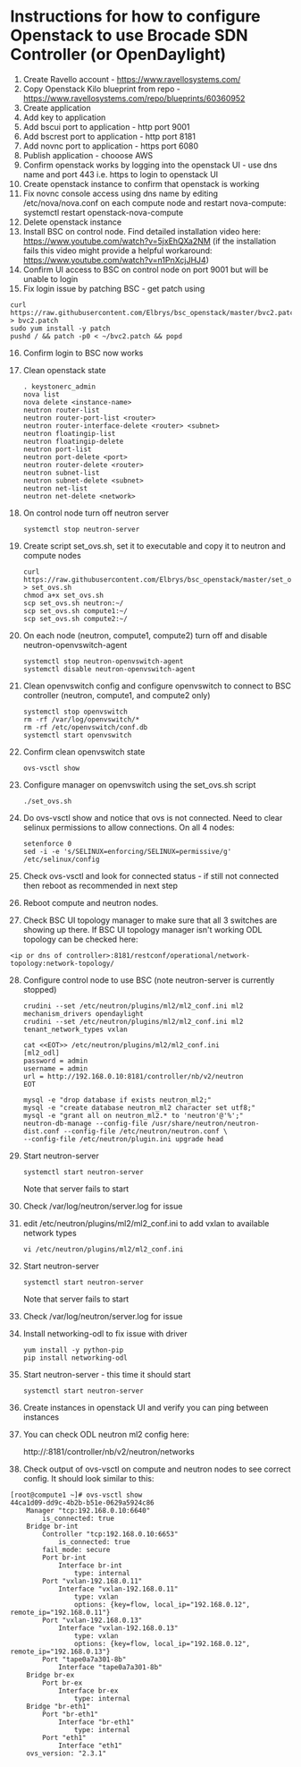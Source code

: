# Instructions for how to configure Openstack to use Brocade SDN Controller (or OpenDaylight)
1. Create Ravello account - https://www.ravellosystems.com/
2. Copy Openstack Kilo blueprint from repo - https://www.ravellosystems.com/repo/blueprints/60360952
3. Create application
4. Add key to application
5. Add bscui port to application - http port 9001
6. Add bscrest port to application - http port 8181
7. Add novnc port to application - https port 6080
7. Publish application - chooose AWS
9. Confirm openstack works by logging into the openstack UI - use dns name and port 443 i.e. https to login to openstack UI
10. Create openstack instance to confirm that openstack is working
11. Fix novnc console access using dns name by editing /etc/nova/nova.conf on each compute node and restart nova-compute: systemctl restart openstack-nova-compute
12. Delete openstack instance
13. Install BSC on control node.  Find detailed installation video here: https://www.youtube.com/watch?v=5jxEhQXa2NM (if the installation fails this video might provide a helpful workaround: https://www.youtube.com/watch?v=n1PnXcjJHJ4)
14. Confirm UI access to BSC on control node on port 9001 but will be unable to login
15. Fix login issue by patching BSC - get patch using
   
   ``` 
   curl https://raw.githubusercontent.com/Elbrys/bsc_openstack/master/bvc2.patch > bvc2.patch 
   sudo yum install -y patch
   pushd / && patch -p0 < ~/bvc2.patch && popd
   ```

16. Confirm login to BSC now works
17. Clean openstack state
    
    ```
    . keystonerc_admin
    nova list
    nova delete <instance-name>
    neutron router-list
    neutron router-port-list <router>
    neutron router-interface-delete <router> <subnet>
    neutron floatingip-list
    neutron floatingip-delete
    neutron port-list
    neutron port-delete <port>
    neutron router-delete <router>
    neutron subnet-list
    neutron subnet-delete <subnet>
    neutron net-list
    neutron net-delete <network>
    ```

18. On control node turn off neutron server

    ```
    systemctl stop neutron-server
    ```

19. Create script set_ovs.sh, set it to executable and copy it to neutron and compute nodes

    ```
    curl https://raw.githubusercontent.com/Elbrys/bsc_openstack/master/set_ovs.sh > set_ovs.sh
    chmod a+x set_ovs.sh
    scp set_ovs.sh neutron:~/
    scp set_ovs.sh compute1:~/
    scp set_ovs.sh compute2:~/
    ```

20. On each node (neutron, compute1, compute2) turn off and disable neutron-openvswitch-agent

    ```
    systemctl stop neutron-openvswitch-agent
    systemctl disable neutron-openvswitch-agent
    ```

21. Clean openvswitch config and configure openvswitch to connect to BSC controller (neutron, compute1, and compute2 only)

    ```
    systemctl stop openvswitch
    rm -rf /var/log/openvswitch/*
    rm -rf /etc/openvswitch/conf.db
    systemctl start openvswitch
    ```

22. Confirm clean openvswitch state

    ```
    ovs-vsctl show
    ```

23. Configure manager on openvswitch using the set_ovs.sh script
    
    ```
    ./set_ovs.sh
    ```

24. Do ovs-vsctl show and notice that ovs is not connected.  Need to clear selinux permissions to allow connections.  On all 4 nodes:

    ```
    setenforce 0
    sed -i -e 's/SELINUX=enforcing/SELINUX=permissive/g' /etc/selinux/config
    ```

25. Check ovs-vsctl and look for connected status - if still not connected then reboot as recommended in next step
26. Reboot compute and neutron nodes.
27. Check BSC UI topology manager to make sure that all 3 switches are showing up there.
If BSC UI topology manager isn't working ODL topology can be checked here:

   ```
   <ip or dns of controller>:8181/restconf/operational/network-topology:network-topology/
   ```

28. Configure control node to use BSC (note neutron-server is currently stopped)

    ```
    crudini --set /etc/neutron/plugins/ml2/ml2_conf.ini ml2 mechanism_drivers opendaylight 
    crudini --set /etc/neutron/plugins/ml2/ml2_conf.ini ml2 tenant_network_types vxlan

    cat <<EOT>> /etc/neutron/plugins/ml2/ml2_conf.ini 
    [ml2_odl]
    password = admin
    username = admin
    url = http://192.168.0.10:8181/controller/nb/v2/neutron
    EOT

    mysql -e "drop database if exists neutron_ml2;"
    mysql -e "create database neutron_ml2 character set utf8;"
    mysql -e "grant all on neutron_ml2.* to 'neutron'@'%';"
    neutron-db-manage --config-file /usr/share/neutron/neutron-dist.conf --config-file /etc/neutron/neutron.conf \
    --config-file /etc/neutron/plugin.ini upgrade head
    ```

29. Start neutron-server

    ```
    systemctl start neutron-server
    ```
    Note that server fails to start

30. Check /var/log/neutron/server.log for issue
31. edit /etc/neutron/plugins/ml2/ml2_conf.ini to add vxlan to available network types

    ```
    vi /etc/neutron/plugins/ml2/ml2_conf.ini
    ```

32. Start neutron-server
    
    ```
    systemctl start neutron-server
    ```
    Note that server fails to start

33. Check /var/log/neutron/server.log for issue
34. Install networking-odl to fix issue with driver

    ```
    yum install -y python-pip
    pip install networking-odl
    ```

35. Start neutron-server - this time it should start

    ```
    systemctl start neutron-server 
    ```

36. Create instances in openstack UI and verify you can ping between instances
37. You can check ODL neutron ml2 config here:
    
    http://<dns or ip of server>:8181/controller/nb/v2/neutron/networks

39. Check output of ovs-vsctl on compute and neutron nodes to see correct config.  It should look similar to this:

```
[root@compute1 ~]# ovs-vsctl show
44ca1d09-dd9c-4b2b-b51e-0629a5924c86
    Manager "tcp:192.168.0.10:6640"
        is_connected: true
    Bridge br-int
        Controller "tcp:192.168.0.10:6653"
            is_connected: true
        fail_mode: secure
        Port br-int
            Interface br-int
                type: internal
        Port "vxlan-192.168.0.11"
            Interface "vxlan-192.168.0.11"
                type: vxlan
                options: {key=flow, local_ip="192.168.0.12", remote_ip="192.168.0.11"}
        Port "vxlan-192.168.0.13"
            Interface "vxlan-192.168.0.13"
                type: vxlan
                options: {key=flow, local_ip="192.168.0.12", remote_ip="192.168.0.13"}
        Port "tape0a7a301-8b"
            Interface "tape0a7a301-8b"
    Bridge br-ex
        Port br-ex
            Interface br-ex
                type: internal
    Bridge "br-eth1"
        Port "br-eth1"
            Interface "br-eth1"
                type: internal
        Port "eth1"
            Interface "eth1"
    ovs_version: "2.3.1"
```

